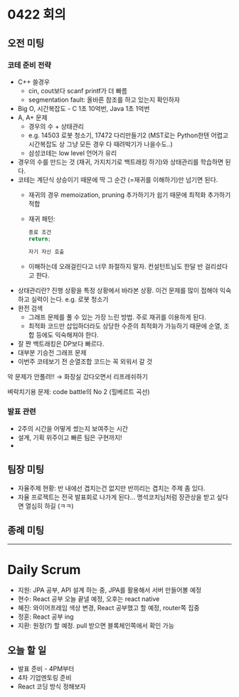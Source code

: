 # 0422 회의

## 오전 미팅

### 코테 준비 전략

- C++ 쓸경우
    - cin, cout보다 scanf printf가 더 빠름
    - segmentation fault: 올바른 참조를 하고 있는지 확인하자
- Big O, 시간복잡도 - C 1초 10억번, Java 1초 1억번
- A, A+ 문제
    - 경우의 수 + 상태관리
    - e.g. 14503 로봇 청소기, 17472 다리만들기2 (MST로는 Python한텐 어렵고 시간복잡도 상 그냥 모든 경우 다 때려박기가 나을수도..)
    - 삼성코테는 low level 언어가 유리
- 경우의 수를 만드는 것 (재귀, 가지치기로 백트래킹 하기)와 상태관리를 학습하면 된다.
- 코테는 계단식 상승이기 때문에 딱 그 순간 (=재귀를 이해하기)만 넘기면 된다.
    - 재귀의 경우 memoization, pruning 추가하기가 쉽기 때문에 최적화 추가하기 적합
    - 재귀 패턴:

        ```jsx
        종료 조건
        return;

        자기 자신 호출
        ```

    - 이해하는데 오래걸린다고 너무 좌절하지 말자. 컨설턴트님도 한달 반 걸리셨다고 한다.
- 상태관리란? 진행 상황을 특정 상황에서 바라본 상황. 이건 문제를 많이 접해야 익숙하고 실력이 는다. e.g. 로봇 청소기
- 완전 검색
    - 그래프 문제를 풀 수 있는 가장 느린 방법. 주로 재귀를 이용하게 된다.
    - 최적화 코드만 삽입하더라도 상당한 수준의 최적화가 가능하기 때문에 순열, 조합 등에도 익숙해져야 한다.
- 잘 짠 백트래킹은 DP보다 빠르다.
- 대부분 기승전 그래프 문제
- 이번주 코테보기 전 순열조합 코드는 꼭 외워서 갈 것

악 문제가 안풀려!! → 화장실 갔다오면서 리프레쉬하기

벼락치기용 문제: code battle의 No 2 (힐베르트 곡선)

### 발표 관련

- 2주의 시간을 어떻게 썼는지 보여주는 시간
- 설계, 기획 위주이고 빠른 팀은 구현까지!
- 

## 팀장 미팅

- 자율주제 현황: 반 내에선 겹치는건 없지만 반끼리는 겹치는 주제 좀 있다.
- 자율 프로젝트는 전국 발표회로 나가게 된다... 명석코치님처럼 장관상을 받고 싶다면 열심히 하길 (ㅋㅋ)

## 종례 미팅

---

# Daily Scrum

- 지원: JPA 공부, API 설계 하는 중, JPA를 활용해서 서버 만들어볼 예정
- 현수: React 공부 오늘 끝낼 예정, 오후는 react native
- 혜진: 와이어프레임 색상 변경, React 공부했고 할 예정, router쪽 집중
- 정훈: React 공부 ing
- 지환: 원장(?) 할 예정. pull 받으면 블록체인쪽에서 확인 가능

## 오늘 할 일

- 발표 준비 - 4PM부터
- 4차 기업멘토링 준비
- React 코딩 방식 정해보자